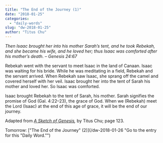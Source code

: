 ```yaml
---
title: "The End of the Journey (1)"
date: "2018-01-25"
categories: 
  - "daily-words"
slug: "dw-2018-01-25"
author: "Titus Chu"
---
```


_Then Isaac brought her into his mother Sarah’s tent, and he took Rebekah, and she became his wife, and he loved her; thus Isaac was comforted after his mother’s death._ _– Genesis 24:67_

Rebekah went with the servant to meet Isaac in the land of Canaan. Isaac was waiting for his bride. While he was meditating in a field, Rebekah and the servant arrived. When Rebekah saw Isaac, she sprang off the camel and covered herself with her veil. Isaac brought her into the tent of Sarah his mother and loved her. So Isaac was comforted.

Isaac brought Rebekah to the tent of Sarah, his mother. Sarah signifies the promise of God (Gal. 4:22–23), the grace of God. When we (Rebekah) meet the Lord (Isaac) at the end of this age of grace, it will be the end of our journey.

Adapted from _[A Sketch of Genesis](/book-gen-sketch "Go to the listing for this book."),_ by Titus Chu; page 123.

Tomorrow: ["The End of the Journey" (2)](/dw-2018-01-26 "Go to the entry for this "Daily Word."")
